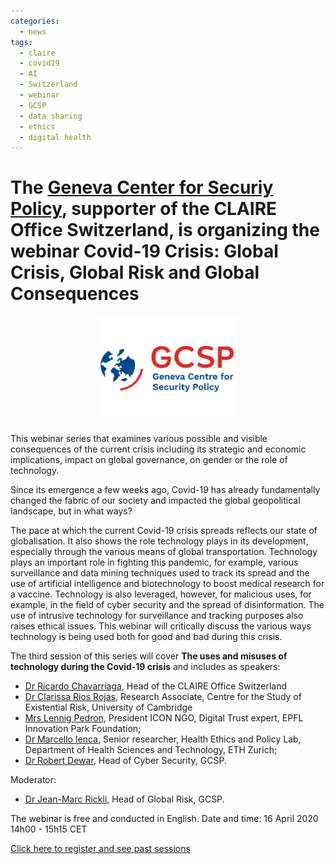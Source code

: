 ```yaml
---
categories:
  - news
tags:
  - claire
  - covid19
  - AI
  - Switzerland
  - webinar
  - GCSP
  - data sharing
  - ethics
  - digital health
---
```


# The [Geneva Center for Securiy Policy](http://gcsp.ch), supporter of the CLAIRE Office Switzerland, is organizing the webinar Covid-19 Crisis: Global Crisis, Global Risk and Global Consequences


<p align="center"><a href="https://www.gcsp.ch/events/covid-19-webinar-series-global-crisis-global-risk-and-global-consequences-3"><img src="/assets/images/images_posts/logo_GCSP.png"  width="45%"></a></p> 


 This webinar series that examines various possible and visible consequences of the current crisis including its strategic and economic implications, impact on global governance, on gender or the role of technology.

Since its emergence a few weeks ago, Covid-19 has already fundamentally changed the fabric of our society and impacted the global geopolitical landscape, but in what ways?

The pace at which the current Covid-19 crisis spreads reflects our state of globalisation. It also shows the role technology plays in its development, especially through the various means of global transportation.  Technology plays an important role in fighting this pandemic, for example, various surveillance and data mining techniques used to track its spread and the use of artificial intelligence and biotechnology to boost medical research for a vaccine. Technology is also leveraged, however, for malicious uses, for example, in the field of cyber security and the spread of disinformation. The use of intrusive technology for surveillance and tracking purposes also raises ethical issues. This webinar will critically discuss the various ways technology is being used both for good and bad during this crisis.

The third session of this series will cover **The uses and misuses of technology during the Covid-19 crisis** and includes as speakers:

* [Dr Ricardo Chavarriaga](http://ricardo.chavarriaga.me), Head of the CLAIRE Office Switzerland
* [Dr Clarissa Rios Rojas](https://www.gcsp.ch/our-experts/dr-clarissa-rios-rojas), Research Associate, Centre for the Study of Existential Risk, University of Cambridge
* [Mrs Lennig Pedron](https://icon.ngo/whoweare/), President ICON NGO, Digital Trust expert, EPFL Innovation Park Foundation;
* [Dr Marcello Ienca](https://bioethics.ethz.ch/the-group/people/person-detail.marcello-ienca.html), Senior researcher, Health Ethics and Policy Lab, Department of Health Sciences and Technology, ETH Zurich;
* [Dr Robert Dewar](https://www.gcsp.ch/our-experts/dr-robert-dewar), Head of Cyber Security, GCSP. 
  

Moderator: 
* [Dr Jean-Marc Rickli](https://www.gcsp.ch/our-experts/dr-jean-marc-rickli), Head of Global Risk, GCSP.
 
 The webinar is free and conducted in English. 
 Date and time: 16 April 2020 14h00 - 15h15 CET

 [Click here to register and see past sessions](https://www.gcsp.ch/events/covid-19-webinar-series-global-crisis-global-risk-and-global-consequences-3)

